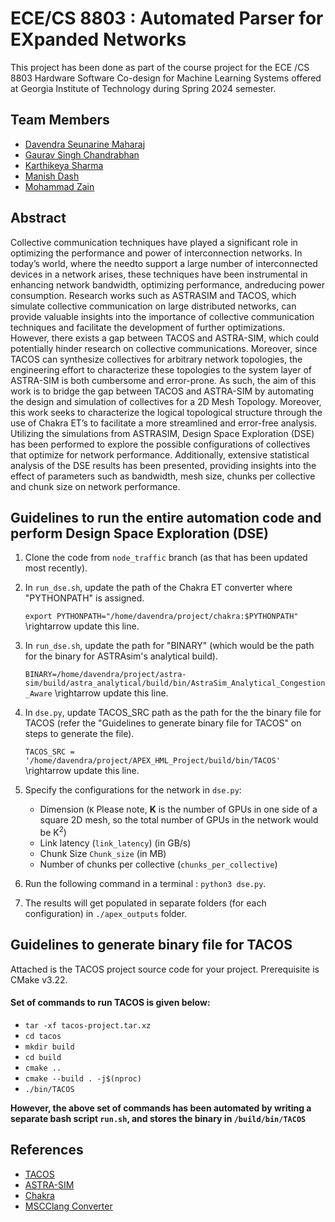 # ECE/CS 8803 : Automated Parser for EXpanded Networks

This project has been done as part of the course project for the ECE /CS 8803 Hardware Software Co-design for Machine Learning Systems offered at Georgia Institute of Technology during Spring 2024 semester.

## Team Members
* [Davendra Seunarine Maharaj](https://github.com/davendramaharaj1)
* [Gaurav Singh Chandrabhan](https://github.com/Gauravchandrabhan)
* [Karthikeya Sharma](https://github.com/KarthikeyaSharma16)
* [Manish Dash](https://github.com/manishdash123)
* [Mohammad Zain](https://github.com/MZain-electro)

## Abstract
Collective communication techniques have played a significant role in optimizing the performance and power of interconnection networks. In today’s world, where the needto support a large number of interconnected devices in a network arises, these techniques have been instrumental in enhancing network bandwidth, optimizing performance, andreducing power consumption. Research works such as ASTRASIM and TACOS, which simulate collective communication on large distributed networks, can provide valuable insights into the importance of collective communication techniques and facilitate the development of further optimizations. However, there exists a gap between TACOS and ASTRA-SIM, which could potentially hinder research on collective communications. Moreover, since TACOS can synthesize collectives for arbitrary network topologies, the engineering effort to characterize these topologies to the system layer of ASTRA-SIM is both cumbersome and error-prone. As such, the aim of this work is to bridge the gap between TACOS and ASTRA-SIM by automating the design and simulation of collectives for a 2D Mesh Topology. Moreover, this work seeks to characterize the logical topological structure through the use of Chakra ET’s to facilitate a more streamlined and error-free analysis. Utilizing the simulations from ASTRASIM, Design Space Exploration (DSE) has been performed to explore the possible configurations of collectives that optimize for network performance. Additionally, extensive statistical analysis of the DSE results has been presented, providing insights into the effect of parameters such as bandwidth, mesh size, chunks per collective and chunk size on network performance.


## **Guidelines to run the entire automation code and perform Design Space Exploration (DSE)**

1) Clone the code from `node_traffic` branch (as that has been updated most recently).
2) In `run_dse.sh`, update the path of the Chakra ET converter where "PYTHONPATH" is assigned.

   `export PYTHONPATH="/home/davendra/project/chakra:$PYTHONPATH"` \rightarrow update this line.
   
4) In `run_dse.sh`, update the path for "BINARY" (which would be the path for the binary for ASTRAsim's analytical build).

   `BINARY=/home/davendra/project/astra-sim/build/astra_analytical/build/bin/AstraSim_Analytical_Congestion_Aware` \rightarrow update this line.
   
6) In `dse.py`, update TACOS_SRC path as the path for the the binary file for TACOS (refer the "Guidelines to generate binary file for TACOS" on steps to generate the file).

   `TACOS_SRC = '/home/davendra/project/APEX_HML_Project/build/bin/TACOS'` \rightarrow update this line.
   
8) Specify the configurations for the network in `dse.py`:
   * Dimension (`K` Please note, **K** is the number of GPUs in one side of a square 2D mesh, so the total number of GPUs in the network would be K<sup>2</sup>)
   * Link latency (`link_latency`) (in GB/s)
   * Chunk Size `Chunk_size` (in MB)
   * Number of chunks per collective (`chunks_per_collective`)
     
9) Run the following command in a terminal : `python3 dse.py`.
    
11) The results will get populated in separate folders (for each configuration) in `./apex_outputs` folder.

## **Guidelines to generate binary file for TACOS**
Attached is the TACOS project source code for your project. Prerequisite is CMake v3.22. 

#### Set of commands to run TACOS is given below:
* `tar -xf tacos-project.tar.xz`
* `cd tacos`
* `mkdir build`
* `cd build`
* `cmake ..`
* `cmake --build . -j$(nproc)`
* `./bin/TACOS`

**However, the above set of commands has been automated by writing a separate bash script `run.sh`, and stores the binary in `/build/bin/TACOS`**

## References
* [TACOS](https://arxiv.org/abs/2304.05301)
* [ASTRA-SIM](https://astra-sim.github.io/)
* [Chakra](https://github.com/mlcommons/chakra)
* [MSCClang Converter](https://github.com/jinsun-yoo/chakra/tree/mscclang_converter)
